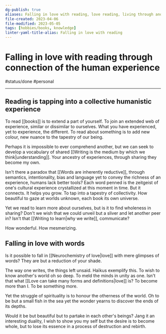 ```yaml
---
dg-publish: true
aliases: Falling in love with reading, love reading, living through another's eyes, live another life through reading, shared lived experience, through the written words, power of written words, why I love books, why love books, joy of reading, wonderful world of reading
file-created: 2023-04-06
file-modified: 2023-05-05
tags: [hobbies/books, knowledge]
linter-yaml-title-alias: Falling in love with reading
---
```


# Falling in love with reading through connection of the human experience

#status/done  #personal

---

## Reading is tapping into a collective humanistic experience

To read [[books]] is to extend a part of yourself. To join an extended web of experience, similar or dissimilar to ourselves. What you have experienced, yet to experience, the different. To read about something is to add new colour, new nuance to the tapestry of our being.

Perhaps it is impossible to ever comprehend another, but we can seek to develop a vocabulary of shared [[Writing is the medium by which we think|understanding]]. Your ancestry of experiences, through sharing they become my own.

Isn't there a paradox that [[Words are inherently reductive]], through semantics, intentionality, bias and language yet to convey the richness of an experience, humans lack better tools? Each word penned is the zeitgeist of one's cultural experience crystallized at this moment in time. But it connects. It helps you grow. To tap into a tapestry of collectivity. How beautiful to gaze at worlds unknown, each book its own universe.

Yet we read to learn more about ourselves, but is it to find wholeness in sharing? Don't we wish that we could unveil but a sliver and let another peer in? Isn't that [[Writing to learn|why we write]], communicate?

How wonderful. How mesmerizing.

## Falling in love with words

Is it possible to fall in [[Neurochemistry of love|love]] with mere glimpses of words? They are but a reduction of your shade.

The way one writes, the things left unsaid. Haïkus exemplify this. To wish to know another's world oh so deep. To meld the minds in unity as one. Isn't that what [[Love can take many forms and definitions|love]] is? To become more than I. To be something more.

Yet the struggle of spirituality is to honour the otherness of the world. Oh to be but a small fish in the sea yet the wonder yearns to discover the ends of its depths.

Would it be but beautiful but to partake in each other's beings? Jang it an interesting duality, I wish to show you my self but the desire is to become whole, but to lose its essence in a process of destruction and rebirth.
